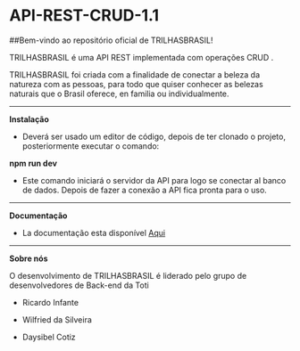 # API-REST-CRUD-1.1

##Bem-vindo ao repositório oficial de TRILHASBRASIL!

TRILHASBRASIL é uma API REST implementada com operações CRUD .

TRILHASBRASIL foi criada com a finalidade de conectar a beleza da natureza com as pessoas, para todo que quiser conhecer as belezas naturais que o Brasil oferece, en familia ou individualmente.
<hr>

**Instalação**

- Deverá ser usado um editor de código, depois de ter clonado o projeto, posteriormente executar o comando:

**npm run dev**

- Este comando iniciará o servidor da API para logo se conectar al banco de dados. Depois de fazer a conexão a API fica pronta para o uso.

<hr>

**Documentação**

- La documentação esta disponível [Aqui](https://documenter.getpostman.com/view/22955115/2s83zjt3pH "Aqui")
<hr>

**Sobre nós**

O desenvolvimento de TRILHASBRASIL é liderado pelo grupo de desenvolvedores de Back-end da Toti

- Ricardo Infante

- Wilfried da Silveira

- Daysibel Cotiz
